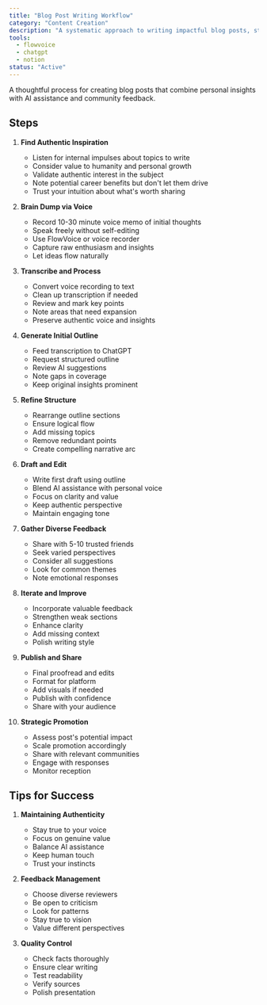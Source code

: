 ```yaml
---
title: "Blog Post Writing Workflow"
category: "Content Creation"
description: "A systematic approach to writing impactful blog posts, starting from authentic inspiration and leveraging AI and human feedback"
tools:
  - flowvoice
  - chatgpt
  - notion
status: "Active"
---
```


A thoughtful process for creating blog posts that combine personal insights with AI assistance and community feedback.

## Steps

1. **Find Authentic Inspiration**
   - Listen for internal impulses about topics to write
   - Consider value to humanity and personal growth
   - Validate authentic interest in the subject
   - Note potential career benefits but don't let them drive
   - Trust your intuition about what's worth sharing

2. **Brain Dump via Voice**
   - Record 10-30 minute voice memo of initial thoughts
   - Speak freely without self-editing
   - Use FlowVoice or voice recorder
   - Capture raw enthusiasm and insights
   - Let ideas flow naturally

3. **Transcribe and Process**
   - Convert voice recording to text
   - Clean up transcription if needed
   - Review and mark key points
   - Note areas that need expansion
   - Preserve authentic voice and insights

4. **Generate Initial Outline**
   - Feed transcription to ChatGPT
   - Request structured outline
   - Review AI suggestions
   - Note gaps in coverage
   - Keep original insights prominent

5. **Refine Structure**
   - Rearrange outline sections
   - Ensure logical flow
   - Add missing topics
   - Remove redundant points
   - Create compelling narrative arc

6. **Draft and Edit**
   - Write first draft using outline
   - Blend AI assistance with personal voice
   - Focus on clarity and value
   - Keep authentic perspective
   - Maintain engaging tone

7. **Gather Diverse Feedback**
   - Share with 5-10 trusted friends
   - Seek varied perspectives
   - Consider all suggestions
   - Look for common themes
   - Note emotional responses

8. **Iterate and Improve**
   - Incorporate valuable feedback
   - Strengthen weak sections
   - Enhance clarity
   - Add missing context
   - Polish writing style

9. **Publish and Share**
   - Final proofread and edits
   - Format for platform
   - Add visuals if needed
   - Publish with confidence
   - Share with your audience

10. **Strategic Promotion**
    - Assess post's potential impact
    - Scale promotion accordingly
    - Share with relevant communities
    - Engage with responses
    - Monitor reception

## Tips for Success

1. **Maintaining Authenticity**
   - Stay true to your voice
   - Focus on genuine value
   - Balance AI assistance
   - Keep human touch
   - Trust your instincts

2. **Feedback Management**
   - Choose diverse reviewers
   - Be open to criticism
   - Look for patterns
   - Stay true to vision
   - Value different perspectives

3. **Quality Control**
   - Check facts thoroughly
   - Ensure clear writing
   - Test readability
   - Verify sources
   - Polish presentation 